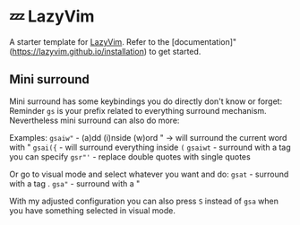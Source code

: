 # 💤 LazyVim

A starter template for [LazyVim](https://github.com/LazyVim/LazyVim).
Refer to the [documentation]"(<https://lazyvim.github.io/installation>) to get started.

## Mini surround

Mini surround has some keybindings you do directly don't know or forget:
Reminder `gs` is your prefix related to everything surround mechanism.
Nevertheless mini surround can also do more:

Examples:
`gsaiw"` - (a)dd (i)nside (w)ord " -> will surround the current word with "
`gsai({` - will surround everything inside `(`
`gsaiwt` - surround with a tag you can specify
`gsr"'` - replace double quotes with single quotes

Or go to visual mode and select whatever you want and do:
`gsat` - surround with a tag .
`gsa"` - surround with a "

With my adjusted configuration you can also press `S` instead of `gsa` when you
have something selected in visual mode.
